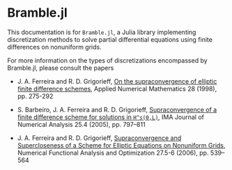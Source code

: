 # Bramble.jl

This documentation is for `Bramble.jl`, a Julia library implementing discretization methods to solve partial differential equations using finite differences on nonuniform grids.

For more information on the types of discretizations encompassed by Bramble.jl, please consult the papers
* J. A. Ferreira and R. D. Grigorieff, [On the supraconvergence of elliptic finite difference schemes](https://doi.org/10.1016/S0168-9274(98)00048-8), Applied Numerical Mathematics 28 (1998), pp. 275-292

* S. Barbeiro, J. A. Ferreira and R. D. Grigorieff, [Supraconvergence of a finite difference scheme for solutions in ``H^s(0,L)``](https://doi.org/10.1093/imanum/dri018), IMA Journal of Numerical Analysis 25.4 (2005), pp. 797–811

* J. A. Ferreira and R. D. Grigorieff, [Supraconvergence and Supercloseness of a Scheme for Elliptic Equations on Nonuniform Grids](https://doi.org/10.1080/01630560600796485), Numerical Functional Analysis and Optimization 27.5-6 (2006), pp. 539–564
